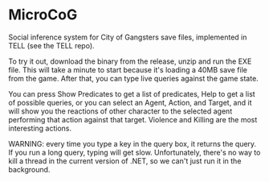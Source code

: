 # MicroCoG
 Social inference system for City of Gangsters save files, implemented in TELL (see the TELL repo).
 
To try it out, download the binary from the release, unzip and run the EXE file. This will take a minute to start because it's loading a 40MB save file from the game. After that, you can type live queries against the game state.

You can press Show Predicates to get a list of predicates, Help to get a list of possible queries, or you can select an Agent, Action, and Target, and it will show you the reactions of other character to the selected agent performing that action against that target. Violence and Killing are the most interesting actions.

WARNING: every time you type a key in the query box, it returns the query. If you run a long query, typing will get slow. Unfortunately, there's no way to kill a thread in the current version of .NET, so we can't just run it in the background.
